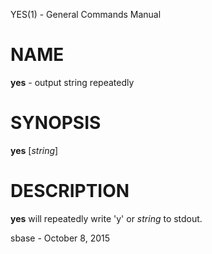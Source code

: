 YES(1) - General Commands Manual

# NAME

**yes** - output string repeatedly

# SYNOPSIS

**yes**
\[*string*]

# DESCRIPTION

**yes**
will repeatedly write 'y' or
*string*
to stdout.

sbase - October 8, 2015
